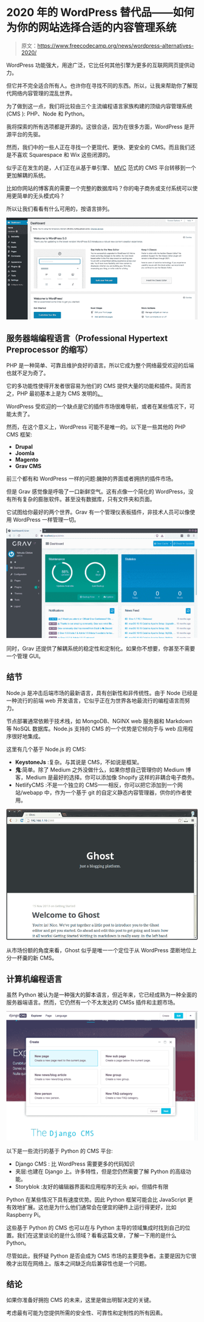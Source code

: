 # 2020 年的 WordPress 替代品——如何为你的网站选择合适的内容管理系统

> 原文：<https://www.freecodecamp.org/news/wordpress-alternatives-2020/>

WordPress 功能强大，用途广泛，它比任何其他引擎为更多的互联网网页提供动力。

但它并不完全适合所有人。也许你在寻找不同的东西。所以，让我来帮助你了解现代网络内容管理的混乱世界。

为了做到这一点，我们将比较由三个主流编程语言家族构建的顶级内容管理系统(CMS ): PHP、Node 和 Python。

我将探索的所有选项都是开源的。这很合适，因为在很多方面，WordPress 是开源平台的先驱。

然而，我们中的一些人正在寻找一个更现代、更快、更安全的 CMS。而且我们还是不喜欢 Squarespace 和 Wix 这些闭源的。

似乎正在发生的是，人们正在从基于单引擎、 [MVC](https://www.freecodecamp.org/news/simplified-explanation-to-mvc-5d307796df30/) 范式的 CMS 平台转移到一个更加解耦的系统。

比如你网站的博客真的需要一个完整的数据库吗？你的电子商务或支付系统可以使用更简单的无头模式吗？

所以让我们看看有什么可用的，按语言排列。

![image-102](img/12c89f091e6e0e31a0ad021c2682dc5e.png)

## 服务器端编程语言（Professional Hypertext Preprocessor 的缩写）

PHP 是一种简单、可靠且维护良好的语言。所以它成为整个网络最受欢迎的后端也就不足为奇了。

它的多功能性使得开发者很容易为他们的 CMS 提供大量的功能和插件。简而言之，PHP 最初基本上是为 CMS 发明的[。](https://www.elated.com/cms-in-an-afternoon-php-mysql/)

WordPress 受欢迎的一个缺点是它的插件市场很难导航，或者在某些情况下，可能太贵了。

然而，在这个意义上，WordPress 可能不是唯一的。以下是一些其他的 PHP CMS 框架:

*   **Drupal**
*   **Joomla**
*   **Magento**
*   **Grav CMS**

前三个都有和 WordPress 一样的问题:臃肿的界面或者拥挤的插件市场。

但是 Grav 感觉像是呼吸了一口新鲜空气。这有点像一个简化的 WordPress，没有所有复杂的膨胀软件。甚至没有数据库，只有文件夹和页面。

它试图给你最好的两个世界。Grav 有一个管理仪表板插件，非技术人员可以像使用 WordPress 一样管理一切。

![image-104](img/6ec87e20e5b705c71789b2a2aad26248.png)

同时，Grav 还提供了解耦系统的稳定性和定制化。如果你不想要，你甚至不需要一个管理 GUI。

## 结节

Node.js 是冲击后端市场的最新语言，具有创新性和非传统性。由于 Node 已经是一种流行的前端 web 开发语言，它似乎正在为世界各地最流行的编程语言而努力。

节点部署通常依赖于技术栈，如 MongoDB、NGINX web 服务器和 Markdown 等 NoSQL 数据库。Node.js 支持的 CMS 的一个优势是它倾向于与 web 应用程序很好地集成。

这里有几个基于 Node.js 的 CMS:

*   **KeystoneJs** :复杂。与其说是 CMS，不如说是框架。
*   **鬼**:简单。除了 Medium 之外没做什么，如果你想自己管理你的 Medium 博客，Medium 是最好的选择。你可以添加像 Shopify 这样的非耦合电子商务。
*   NetlifyCMS :不是一个独立的 CMS——相反，你可以把它添加到一个网站/webapp 中，作为一个基于 git 的自定义静态内容管理器，供你的作者使用。

![image-105](img/926260da210ef825dd416c0309bb76fe.png)

从市场份额的角度来看，Ghost 似乎是唯一一个定位于从 WordPress 垄断地位上分一杯羹的新 CMS。

## 计算机编程语言

虽然 Python 被认为是一种强大的脚本语言，但近年来，它已经成熟为一种全面的服务器端语言。然而，它仍然有一个不太发达的 CMSs 插件和主题市场。

![image-106](img/a485e3045615ee3eaba85d1131a14cb7.png)

以下是一些流行的基于 Python 的 CMS 平台:

*   Django CMS : 比 WordPress 需要更多的代码知识
*   夹层:也建在 Django 上。许多特性，但是您仍然需要了解 Python 的高级功能。
*   Storyblok :友好的编辑器界面和应用程序的无头 api，但插件有限

Python 在某些情况下具有速度优势。因此 Python 框架可能会比 JavaScript 更有效地扩展。这也是为什么他们通常会在便宜的硬件上运行得更好，比如 Raspberry Pi。

这些基于 Python 的 CMS 也可以在与 Python 主导的领域集成时找到自己的位置。我们在这里谈论的是什么领域？看看这篇文章，了解一下用的是什么 Python。

尽管如此，我怀疑 Python 是否会成为 CMS 市场的主要竞争者。主要是因为它很晚才出现在网络上。版本之间缺乏向后兼容性也是一个问题。

## 结论

如果你准备好拥抱 CMS 的未来，这里是做出明智决定的关键。

考虑最有可能为您提供所需的安全性、可靠性和定制性的所有因素。